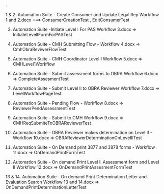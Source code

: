 
 · 

1 & 2 .Automation Suite - Create Consumer and Update Legal Rep Workflow 1 and 2.docx  ===> ConsumerCreationTest ,  EditConsumerTest

3. Automation Suite -Initiate Level I For PAS Workflow 3.docx => InitiateLevelIFormForPASTest
4. Automation Suite - CMH Submitting Flow - Workflow 4.docx  => CmhObraReviwerFlowTest

5. Automation Suite - CMH Coordinator Level I Workflow 5.docx  => CMHLevel1Workflow

6. Automation Suite - Submit assessment forms to OBRA Workflow 6.docx => CompleteAssesmentTest

7. Automation Suite - Submit Level II to OBRA Reviewer Workflow 7.docx  => LevelWorkflowPageTest

8. Automation Suite - Pending Flow - Workflow 8.docx => ReviewerPendAssessmentTest

9. Automation Suite - Submit to CMH Workflow 9.docx => CMHReqSubmiteToOBRAReviewerTest

10. Automation Suite - OBRA Reviewer makes determination on Level II - Workflow 10.docx => OBRAReviewerDeterminationOnLevelIITest

11. Automation Suite - On Demand print 3877 and 3878 forms - Workflow 11.docx  => OnDemandPrintFormTest

12. Automation Suite - On demand Print Level II Assessment form and Level II Workflow 12.docx => OnDemandPrintAssesmentFormTest

13 & 14. Automation Suite - On demand Print Determination Letter and Evaluation Search Workflow 13 and 14.docx  => OnDemandPrintDeterminationLetterTest



